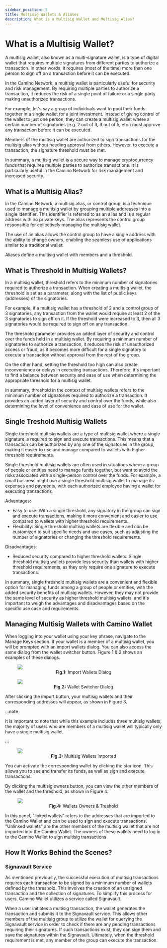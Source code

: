 ```yaml
---
sidebar_position: 5
title: Multisig Wallets & Aliases
description: What is a Multisig Wallet and Multisig Alias?
---
```


# What is a Multisig Wallet?

A multisig wallet, also known as a multi-signature wallet, is a type of digital wallet
that requires multiple signatures from different parties to authorize a transaction.
In other words, it requires (most of the time) more than one person to sign off on a
transaction before it can be executed.

In the Camino Network, a multisig wallet is particularly useful for security and risk management.
By requiring multiple parties to authorize a transaction, it reduces the risk of a single point
of failure or a single party making unauthorized transactions.

For example, let's say a group of individuals want to pool their funds together in a single
wallet for a joint investment. Instead of giving control of the wallet to just one person,
they can create a multisig wallet where a certain number of signatories (e.g. 2 out of 3, 3 out of 5, etc.)
must approve any transaction before it can be executed.

Members of the multisig wallet are authorized to sign transactions for the multisig alias without needing
approval from others. However, to execute a transaction, the signature threshold must be met.

In summary, a multisig wallet is a secure way to manage cryptocurrency funds that requires
multiple parties to authorize transactions. It is particularly useful in the Camino Network
for risk management and increased security.

## What is a Multisig Alias?

In the Camino Network, a multisig alias, or control group, is a technique used to manage a multisig
wallet by grouping multiple addresses into a single identifier. This identifier is referred to as
an alias and is a regular address with no private keys. The alias represents the control group responsible
for collectively managing the multisig wallet.

The use of an alias allows the control group to have a single address with the ability to change owners,
enabling the seamless use of applications similar to a traditional wallet.

Aliases define a multisig wallet with members and a threshold.

## What is Threshold in Multisig Wallets?

In a multisig wallet, threshold refers to the minimum number of signatories required to authorize a
transaction. When creating a multisig wallet, the threshold is set as a parameter, along with the list
of public keys (addresses) of the signatories.

For example, if a multisig wallet has a threshold of 2 and a control group of 3 signatories, any transaction
from the wallet would require at least 2 of the 3 signatories to sign off on it. If the threshold were
increased to 3, then all 3 signatories would be required to sign off on any transaction.

The threshold parameter provides an added layer of security and control over the funds held in a multisig wallet.
By requiring a minimum number of signatories to authorize a transaction, it reduces the risk of unauthorized
access or fraud, as it becomes more difficult for a single signatory to execute a transaction without approval
from the rest of the group.

On the other hand, setting the threshold too high can also create inconvenience or delays in executing transactions.
Therefore, it's important to find a balance between security and ease of use when determining the appropriate
threshold for a multisig wallet.

In summary, threshold in the context of multisig wallets refers to the minimum number of signatories required
to authorize a transaction. It provides an added layer of security and control over the funds, while also
determining the level of convenience and ease of use for the wallet.

## Single Treshold Multisig Wallets

Single threshold multisig wallets are a type of multisig wallet where a single signature is required to sign
and execute transactions. This means that a transaction can be authorized by any one of the signatories in
the group, making it easier to use and manage compared to wallets with higher threshold requirements.

Single threshold multisig wallets are often used in situations where a group of people or entities need to
manage funds together, but want to avoid the risks associated with a single-person control over the funds.
For example, a small business might use a single threshold multisig wallet to manage its expenses and payments,
with each authorized employee having a wallet for executing transactions.

Advantages:

- Easy to use: With a single threshold, any signatory in the group can sign and execute transactions,
  making it more convenient and easier to use compared to wallets with higher threshold requirements.
- Flexibility: Single threshold multisig wallets are flexible and can be customized to suit specific
  needs and use cases, such as adjusting the number of signatories or changing the threshold requirements.

Disadvantages:

- Reduced security compared to higher threshold wallets: Single threshold multisig wallets provide less
  security than wallets with higher threshold requirements, as they only require one signature to execute
  transactions.

In summary, single threshold multisig wallets are a convenient and flexible option for managing funds
among a group of people or entities, with the added security benefits of multisig wallets. However,
they may not provide the same level of security as higher threshold multisig wallets, and it's important
to weigh the advantages and disadvantages based on the specific use case and requirements.

## Managing Multisig Wallets with Camino Wallet

When logging into your wallet using your key phrase, navigate to the Manage Keys section. If your wallet
is a member of a multisig wallet, you will be prompted with an import wallets dialog. You can also access
the same dialog from the wallet switcher button. Figure 1 & 2 shows an examples of these dialogs.

<figure>
<img class="zoom" src="/img/msig/msig-0-import-wallets-dialog.png#center"/>
<figcaption align = "center"><b>Fig.1:</b> Import Wallets Dialog</figcaption>
</figure>

<figure>
<img class="zoom" src="/img/msig/msig-1-import-wallets-dialog-switcher.png#center"/>
<figcaption align = "center"><b>Fig.2:</b> Wallet Switcher Dialog</figcaption>
</figure>

After clicking the import button, your multisig wallets and their corresponding addresses will appear,
as shown in Figure 3.

:::note

It is important to note that while this example includes three multisig wallets, the majority of
users who are members of a multisig wallet will typically only have a single multisig wallet.

:::

<figure>
<img class="zoom" src="/img/msig/msig-2-imported-switcher.png#center"/>
<figcaption align = "center"><b>Fig.3:</b> Multisig Wallets Imported</figcaption>
</figure>

You can activate the corresponding wallet by clicking the star icon. This allows you to see and transfer its
funds, as well as sign and execute transactions.

By clicking the multisig owners button, you can view the other members of the wallet and the threshold,
as shown in Figure 4.

<figure>
<img class="zoom" src="/img/msig/msig-3-multisig-members.png#center"/>
<figcaption align = "center"><b>Fig.4:</b> Wallets Owners & Treshold</figcaption>
</figure>

In this panel, "linked wallets" refers to the addresses that are imported to the Camino Wallet and can
be used to sign and execute transactions. "Unlinked wallets" are the other members of the multisig wallet
that are not imported into the Camino Wallet. The owners of these wallets need to log in to the Camino Wallet
to sign multisig transactions.

## How It Works Behind the Scenes?

### Signavault Service

As mentioned previously, the successful execution of multisig transactions requires each transaction to be
signed by a minimum number of wallets defined by the threshold. This involves the creation of an unsigned
transaction and the collection of signatures. To simplify this process for users, Camino Wallet utilizes
a service called Signavault.

When a user initiates a multisig transaction, the wallet generates the transaction and submits it to the
Signavault service. This allows other members of the multisig group to utilize the wallet for querying
the Signavault service in order to check if there are any pending transactions requiring their signatures.
If such transactions exist, they can sign them and save the signatures within the Signavault. Ultimately,
when the threshold requirement is met, any member of the group can execute the transaction.
